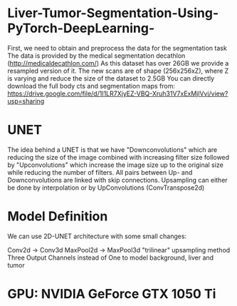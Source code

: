# Liver-Tumor-Segmentation-Using-PyTorch-DeepLearning-
First, we need to obtain and preprocess the data for the segmentation task The data is provided by the medical segmentation decathlon (http://medicaldecathlon.com/)
As this dataset has over 26GB we provide a resampled version of it. The new scans are of shape (256x256xZ), where Z is varying and reduce the size of the dataset to 2.5GB
You can directly download the full body cts and segmentation maps from:
https://drive.google.com/file/d/1I1LR7XjyEZ-VBQ-Xruh31V7xExMjlVvi/view?usp=sharing

# UNET
The idea behind a UNET is that we have "Downconvolutions" which are reducing the size of the image combined with increasing filter size followed by "Upconvolutions" which increase the image size up to the original size while reducing the number of filters.
All pairs between Up- and Downconvolutions are linked with skip connections.
Upsampling can either be done by interpolation or by UpConvolutions (ConvTranspose2d)

# Model Definition
We can use 2D-UNET architecture with some small changes:

Conv2d -> Conv3d
MaxPool2d -> MaxPool3d
"trilinear" upsampling method
Three Output Channels instead of One to model background, liver and tumor

# GPU: NVIDIA GeForce GTX 1050 Ti
